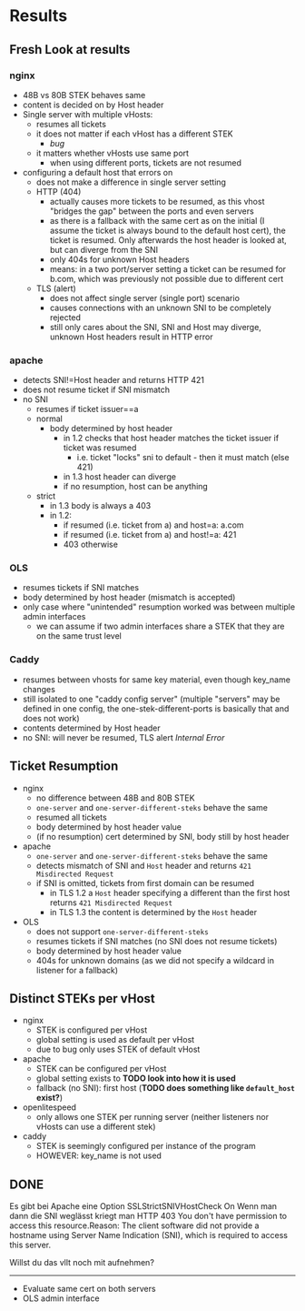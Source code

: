 # Results

## Fresh Look at results

### nginx

- 48B vs 80B STEK behaves same
- content is decided on by Host header
- Single server with multiple vHosts:
    - resumes all tickets
    - it does not matter if each vHost has a different STEK
        - *bug*
    - it matters whether vHosts use same port
        - when using different ports, tickets are not resumed
- configuring a default host that errors on
    - does not make a difference in single server setting
    - HTTP (404)
        - actually causes more tickets to be resumed, as this vhost "bridges the gap" between the ports and even servers
        - as there is a fallback with the same cert as on the initial (I assume the ticket is always bound to the default host cert), the ticket is resumed. Only afterwards the host header is looked at, but can diverge from the SNI
        - only 404s for unknown Host headers
        - means: in a two port/server setting a ticket can be resumed for b.com, which was previously not possible due to different cert
    - TLS (alert)
        - does not affect single server (single port) scenario
        - causes connections with an unknown SNI to be completely rejected
        - still only cares about the SNI, SNI and Host may diverge, unknown Host headers result in HTTP error

### apache

- detects SNI!=Host header and returns HTTP 421
- does not resume ticket if SNI mismatch
- no SNI
    - resumes if ticket issuer==a
    - normal
        - body determined by host header
            - in 1.2 checks that host header matches the ticket issuer if ticket was resumed
                - i.e. ticket "locks" sni to default - then it must match (else 421)
            - in 1.3 host header can diverge
            - if no resumption, host can be anything
    - strict
        - in 1.3 body is always a 403
        - in 1.2:
            - if resumed (i.e. ticket from a) and host=a: a.com
            - if resumed (i.e. ticket from a) and host!=a: 421
            - 403 otherwise


### OLS

- resumes tickets if SNI matches
- body determined by host header (mismatch is accepted)
- only case where "unintended" resumption worked was between multiple admin interfaces
    - we can assume if two admin interfaces share a STEK that they are on the same trust level

### Caddy
- resumes between vhosts for same key material, even though key_name changes
- still isolated to one "caddy config server" (multiple "servers" may be defined in one config, the one-stek-different-ports is basically that and does not work) 
- contents determined by Host header
- no SNI: will never be resumed, TLS alert _Internal Error_




## Ticket Resumption

- nginx
    - no difference between 48B and 80B STEK
    - `one-server` and `one-server-different-steks` behave the same
    - resumed all tickets
    - body determined by host header value
    - (if no resumption) cert determined by SNI, body still by host header
- apache
    - `one-server` and `one-server-different-steks` behave the same
    - detects mismatch of SNI and `Host` header and returns `421 Misdirected Request`
    - if SNI is omitted, tickets from first domain can be resumed
        - in TLS 1.2 a `Host` header specifying a different than the first host returns `421 Misdirected Request`
        - in TLS 1.3 the content is determined by the `Host` header
- OLS
    - does not support `one-server-different-steks`
    - resumes tickets if SNI matches (no SNI does not resume tickets)
    - body determined by host header value
    - 404s for unknown domains (as we did not specify a wildcard in listener for a fallback)

## Distinct STEKs per vHost

- nginx
    - STEK is configured per vHost
    - global setting is used as default per vHost
    - due to bug only uses STEK of default vHost
- apache
    - STEK can be configured per vHost
    - global setting exists to **TODO look into how it is used**
    - fallback (no SNI): first host (**TODO does something like `default_host` exist?**)
- openlitespeed
    - only allows one STEK per running server (neither listeners nor vHosts can use a different stek)
- caddy
    - STEK is seemingly configured per instance of the program
    - HOWEVER: key_name is not used

## DONE

Es gibt bei Apache eine Option SSLStrictSNIVHostCheck On
Wenn man dann die SNI weglässt kriegt man HTTP 403 You don't have permission to access this resource.Reason: The client software did not provide a hostname using Server Name Indication (SNI), which is required to access this server.

Willst du das vllt noch mit aufnehmen? 

---

- Evaluate same cert on both servers
- OLS admin interface


